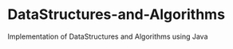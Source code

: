 DataStructures-and-Algorithms
=============================

Implementation of DataStructures and Algorithms using Java
